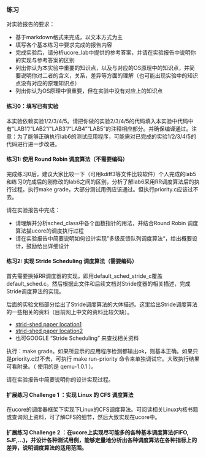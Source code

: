### 练习 

对实验报告的要求：
 - 基于markdown格式来完成，以文本方式为主
 - 填写各个基本练习中要求完成的报告内容
 - 完成实验后，请分析ucore_lab中提供的参考答案，并请在实验报告中说明你的实现与参考答案的区别
 - 列出你认为本实验中重要的知识点，以及与对应的OS原理中的知识点，并简要说明你对二者的含义，关系，差异等方面的理解（也可能出现实验中的知识点没有对应的原理知识点）
 - 列出你认为OS原理中很重要，但在实验中没有对应上的知识点
 
#### 练习0：填写已有实验 

本实验依赖实验1/2/3/4/5。请把你做的实验2/3/4/5的代码填入本实验中代码中有“LAB1”/“LAB2”/“LAB3”/“LAB4”“LAB5”的注释相应部分。并确保编译通过。注意：为了能够正确执行lab6的测试应用程序，可能需对已完成的实验1/2/3/4/5的代码进行进一步改进。

#### 练习1:  使用 Round Robin 调度算法（不需要编码） 

完成练习0后，建议大家比较一下（可用kdiff3等文件比较软件）个人完成的lab5和练习0完成后的刚修改的lab6之间的区别，分析了解lab6采用RR调度算法后的执行过程。执行make grade，大部分测试用例应该通过。但执行priority.c应该过不去。

请在实验报告中完成：
 - 请理解并分析sched_class中各个函数指针的用法，并结合Round Robin 调度算法描ucore的调度执行过程
 - 请在实验报告中简要说明如何设计实现”多级反馈队列调度算法“，给出概要设计，鼓励给出详细设计

#### 练习2: 实现 Stride Scheduling 调度算法（需要编码）

首先需要换掉RR调度器的实现，即用default\_sched\_stride\_c覆盖default\_sched.c。然后根据此文件和后续文档对Stride度器的相关描述，完成Stride调度算法的实现。

后面的实验文档部分给出了Stride调度算法的大体描述。这里给出Stride调度算法的一些相关的资料（目前网上中文的资料比较欠缺）。

* [strid-shed paper location1](http://wwwagss.informatik.uni-kl.de/Projekte/Squirrel/stride/node3.html)
* [strid-shed paper location2](http://citeseerx.ist.psu.edu/viewdoc/summary?doi=10.1.1.138.3502&rank=1)
* 也可GOOGLE “Stride Scheduling” 来查找相关资料

执行：make grade。如果所显示的应用程序检测都输出ok，则基本正确。如果只是priority.c过不去，可执行 make run-priority 命令来单独调试它。大致执行结果可看附录。（ 使用的是 qemu-1.0.1 ）。

请在实验报告中简要说明你的设计实现过程。

#### 扩展练习 Challenge 1 ：实现 Linux 的 CFS 调度算法 

在ucore的调度器框架下实现下Linux的CFS调度算法。可阅读相关Linux内核书籍或查询网上资料，可了解CFS的细节，然后大致实现在ucore中。

#### 扩展练习 Challenge 2 ：在ucore上实现尽可能多的各种基本调度算法(FIFO, SJF,...)，并设计各种测试用例，能够定量地分析出各种调度算法在各种指标上的差异，说明调度算法的适用范围。
